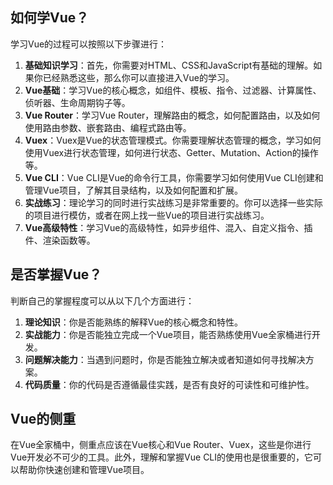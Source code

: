 ## 如何学Vue？

学习Vue的过程可以按照以下步骤进行：

1. **基础知识学习**：首先，你需要对HTML、CSS和JavaScript有基础的理解。如果你已经熟悉这些，那么你可以直接进入Vue的学习。
2. **Vue基础**：学习Vue的核心概念，如组件、模板、指令、过滤器、计算属性、侦听器、生命周期钩子等。
3. **Vue Router**：学习Vue Router，理解路由的概念，如何配置路由，以及如何使用路由参数、嵌套路由、编程式路由等。
4. **Vuex**：Vuex是Vue的状态管理模式。你需要理解状态管理的概念，学习如何使用Vuex进行状态管理，如何进行状态、Getter、Mutation、Action的操作等。
5. **Vue CLI**：Vue CLI是Vue的命令行工具，你需要学习如何使用Vue CLI创建和管理Vue项目，了解其目录结构，以及如何配置和扩展。
6. **实战练习**：理论学习的同时进行实战练习是非常重要的。你可以选择一些实际的项目进行模仿，或者在网上找一些Vue的项目进行实战练习。
7. **Vue高级特性**：学习Vue的高级特性，如异步组件、混入、自定义指令、插件、渲染函数等。

## 是否掌握Vue？

判断自己的掌握程度可以从以下几个方面进行：

1. **理论知识**：你是否能熟练的解释Vue的核心概念和特性。
2. **实战能力**：你是否能独立完成一个Vue项目，能否熟练使用Vue全家桶进行开发。
3. **问题解决能力**：当遇到问题时，你是否能独立解决或者知道如何寻找解决方案。
4. **代码质量**：你的代码是否遵循最佳实践，是否有良好的可读性和可维护性。

## Vue的侧重

在Vue全家桶中，侧重点应该在Vue核心和Vue Router、Vuex，这些是你进行Vue开发必不可少的工具。此外，理解和掌握Vue CLI的使用也是很重要的，它可以帮助你快速创建和管理Vue项目。